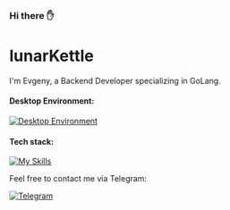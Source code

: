 <h3> Hi there ✋</h3>
<h1>lunarKettle</h1>

I'm Evgeny, a Backend Developer specializing in GoLang.

<!--
#### Programming Languages:  
[![Programming Languages:](https://skillicons.dev/icons?i=go,cs)](https://skillicons.dev)
-->

#### Desktop Environment:

[![Desktop Environment](https://skillicons.dev/icons?i=git,docker,postman,github,vscode&perline=8)](https://skillicons.dev)

#### Tech stack:

[![My Skills](https://skillicons.dev/icons?i=go,linux,bash,postgres,mysql,&perline=8)](https://skillicons.dev)


Feel free to contact me via Telegram:

[![Telegram](https://img.shields.io/badge/Telegram-blue.svg?style=flat-square&logo=telegram)](https://t.me/lunarKettle)

<!--
**lunarKettle/lunarKettle** is a ✨ _special_ ✨ repository because its `README.md` (this file) appears on your GitHub profile.

Here are some ideas to get you started:

- 🔭 I’m currently working on ...
- 🌱 I’m currently learning ...
- 👯 I’m looking to collaborate on ...
- 🤔 I’m looking for help with ...
- 💬 Ask me about ...
- 📫 How to reach me: ...
- 😄 Pronouns: ...
- ⚡ Fun fact: ...
-->
